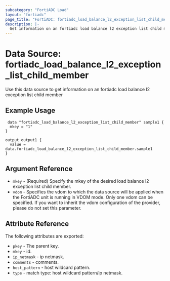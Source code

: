 ```yaml
---
subcategory: "FortiADC Load"
layout: "fortiadc"
page_title: "FortiADC: fortiadc_load_balance_l2_exception_list_child_member"
description: |-
  Get information on an fortiadc load balance l2 exception list child member
---
```


# Data Source: fortiadc_load_balance_l2_exception_list_child_member
Use this data source to get information on an fortiadc load balance l2 exception list child member

## Example Usage

```hcl
 data "fortiadc_load_balance_l2_exception_list_child_member" sample1 {
  mkey = "1"
}

output output1 {
  value = data.fortiadc_load_balance_l2_exception_list_child_member.sample1
}
```

## Argument Reference
* `mkey` - (Required) Specify the mkey of the desired  load balance l2 exception list child member.
* `vdom` - Specifies the vdom to which the data source will be applied when the FortiADC unit is running in VDOM mode. Only one vdom can be specified. If you want to inherit the vdom configuration of the provider, please do not set this parameter.


## Attribute Reference

The following attributes are exported:

* `pkey` - The parent key.
* `mkey` - id.
* `ip_netmask` - ip netmask. 
* `comments` - comments. 
* `host_pattern` - host wildcard pattern. 
* `type` - match type: host wildcard pattern/ip netmask. 

